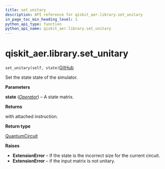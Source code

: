 ```yaml
---
title: set_unitary
description: API reference for qiskit_aer.library.set_unitary
in_page_toc_min_heading_level: 1
python_api_type: function
python_api_name: qiskit_aer.library.set_unitary
---
```


# qiskit\_aer.library.set\_unitary

<span id="qiskit_aer.library.set_unitary" />

`set_unitary(self, state)`[GitHub](https://github.com/qiskit/qiskit/tree/stable/0.41/qiskit_aer/library/set_instructions/set_unitary.py "view source code")

Set the state state of the simulator.

**Parameters**

**state** ([*Operator*](qiskit.quantum_info.Operator "qiskit.quantum_info.Operator")) – A state matrix.

**Returns**

with attached instruction.

**Return type**

[QuantumCircuit](qiskit.circuit.QuantumCircuit "qiskit.circuit.QuantumCircuit")

**Raises**

*   **ExtensionError** – If the state is the incorrect size for the current circuit.
*   **ExtensionError** – if the input matrix is not unitary.


